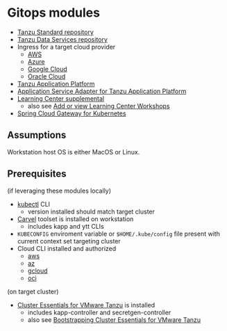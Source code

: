 # Gitops modules

* [Tanzu Standard repository](tanzu/standard)
* [Tanzu Data Services repository](tanzu/data-services)
* Ingress for a target cloud provider
  * [AWS](tanzu/ingress/aws)
  * [Azure](tanzu/ingress/azure)
  * [Google Cloud](tanzu/ingress/google)
  * [Oracle Cloud](tanzu/ingress/oracle)
* [Tanzu Application Platform](tanzu/application-platform)
* [Application Service Adapter for Tanzu Application Platform](tanzu/application-service-adapter)
* [Learning Center supplemental](tanzu/learningcenter/supplemental)
  * also see [Add or view Learning Center Workshops](../docs/add-or-view-learningcenter-workshops/README.md)
* [Spring Cloud Gateway for Kubernetes](tanzu/spring-cloud-gateway)

## Assumptions

Workstation host OS is either MacOS or Linux.

## Prerequisites

(if leveraging these modules locally)

* [kubectl](https://kubernetes.io/docs/tasks/tools/#kubectl) CLI
  * version installed should match target cluster
* [Carvel](https://carvel.dev) toolset is installed on workstation
  * includes kapp and ytt CLIs
* `KUBECONFIG` enviroment variable or `$HOME/.kube/config` file present with current context set targeting cluster
* Cloud CLI installed and authorized
  * [aws](https://docs.aws.amazon.com/cli/latest/userguide/getting-started-install.html)
  * [az](https://learn.microsoft.com/en-us/cli/azure/install-azure-cli)
  * [gcloud](https://cloud.google.com/sdk/docs/install)
  * [oci](https://docs.oracle.com/en-us/iaas/Content/API/SDKDocs/cliinstall.htm)

(on target cluster)

* [Cluster Essentials for VMware Tanzu](https://docs.vmware.com/en/Cluster-Essentials-for-VMware-Tanzu/1.3/cluster-essentials/GUID-deploy.html) is installed
  * includes kapp-controller and secretgen-controller
  * also see [Bootstrapping Cluster Essentials for VMware Tanzu](https://github.com/alexandreroman/tanzu-cluster-essentials-bootstrap)
